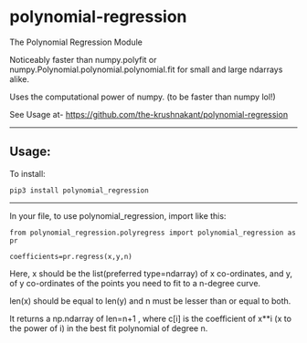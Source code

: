 # polynomial-regression
The Polynomial Regression Module

Noticeably faster than numpy.polyfit or numpy.Polynomial.polynomial.polynomial.fit for small and large ndarrays alike.

Uses the computational power of numpy. (to be faster than numpy lol!)

See Usage at-  https://github.com/the-krushnakant/polynomial-regression

-----------------------------------------------------------------------------------


Usage:
-----------------------------------------------------------------------------------


To install:

`pip3 install polynomial_regression`


-----------------------------------------------------------------------------------

In your file, to use polynomial_regression, import like this:

`from polynomial_regression.polyregress import polynomial_regression as pr`

`coefficients=pr.regress(x,y,n)`

Here, x should be the list(preferred type=ndarray) of x co-ordinates, and y, of y co-ordinates of the points you need to fit to a n-degree curve. 

len(x) should be equal to len(y) and n must be lesser than or equal to both.

It returns a np.ndarray of len=n+1 , where c[i] is the coefficient of x\*\*i (x to the power of i) in the best fit polynomial of degree n.
